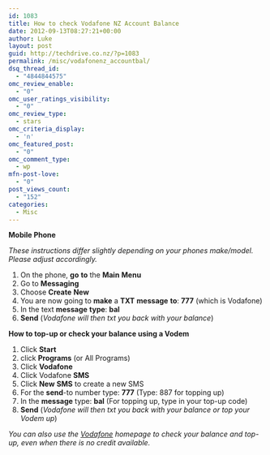 ```yaml
---
id: 1083
title: How to check Vodafone NZ Account Balance
date: 2012-09-13T08:27:21+00:00
author: Luke
layout: post
guid: http://techdrive.co.nz/?p=1083
permalink: /misc/vodafonenz_accountbal/
dsq_thread_id:
  - "4844844575"
omc_review_enable:
  - "0"
omc_user_ratings_visibility:
  - "0"
omc_review_type:
  - stars
omc_criteria_display:
  - 'n'
omc_featured_post:
  - "0"
omc_comment_type:
  - wp
mfn-post-love:
  - "0"
post_views_count:
  - "152"
categories:
  - Misc
---
```

**Mobile Phone**

_These instructions differ slightly depending on your phones make/model. Please adjust accordingly._

  1. On the phone, **go** **to** the **Main** **Menu**
  2. Go to **Messaging**
  3. Choose **Create** **New**
  4. You are now going to **make** a **TXT** **message** **to**: **777** (which is Vodafone)
  5. In the text **message** **type**: **bal**
  6. **Send** (_Vodafone will then txt you back with your balance_)

**How to top-up or check your balance using a Vodem**

  1. Click **Start**
  2. click **Programs** (or All Programs)
  3. Click **Vodafone**
  4. Click Vodafone **SMS**
  5. Click **New** **SMS** to create a new SMS
  6. For the **send**-to number type: **777** (Type: 887 for topping up)
  7. In the **message** type: **bal** (For topping up, type in your top-up code)
  8. **Send** (_Vodafone will then txt you back with your balance or top your Vodem up_)

_You can also use the <a title="Vodafone" href="http://www.vodafone.co.nz/" target="_blank">Vodafone</a> homepage to check your balance and top-up, even when there is no credit available._

&nbsp;
